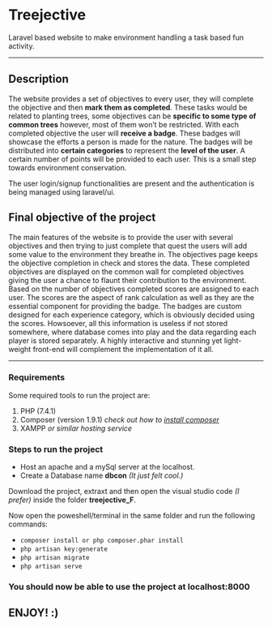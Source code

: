 # Treejective
Laravel based website to make environment handling a task based fun activity.

---

## Description

The website provides a set of objectives to every user, they will complete the objective and then **mark them as completed**. These tasks would be related to planting trees, some objectives can be **specific to some type of common trees** however, most of them won’t be restricted. With each completed objective the user will **receive a badge**. These badges will showcase the efforts a person is made for the nature. The badges will be distributed into **certain categories** to represent the **level of the user**. A certain number of points will be provided to each user. This is a small step towards environment conservation.

The user login/signup functionalities are present and the authentication is being managed using laravel/ui.


## Final objective of the project

The main features of the website is to provide the user with several objectives and then trying to just complete that quest the users will add some value to the environment they breathe in. The objectives page keeps the objective completion in check and stores the data. These completed objectives are displayed on the common wall for completed objectives giving the user a chance to flaunt their contribution to the environment. Based on the number of objectives completed scores are assigned to each user. The scores are the aspect of rank calculation as well as they are the essential component for providing the badge. The badges are custom designed for each experience category, which is obviously decided using the scores. Howsoever, all this information is useless if not stored somewhere, where database comes into play and the data regarding each player is stored separately. A highly interactive and stunning yet light-weight front-end will complement the implementation of it all.

---  

### Requirements

Some required tools to run the project are:
1. PHP (7.4.1)
2. Composer (version 1.9.1) *check out how to [install composer](https://getcomposer.org/download/)*
3. XAMPP *or similar hosting service*

### Steps to run the project

- Host an apache and a mySql server at the localhost.  
- Create a Database name **dbcon** *(It just felt cool.)*

Download the project, extraxt and then open the visual studio code *(I prefer)* inside the folder **treejective_F**.

Now open the poweshell/terminal in the same folder and run the following commands:

- `composer install or php composer.phar install`
- `php artisan key:generate`
- `php artisan migrate`
- `php artisan serve`

### You should now be able to use the project at localhost:8000

## ENJOY! :)
